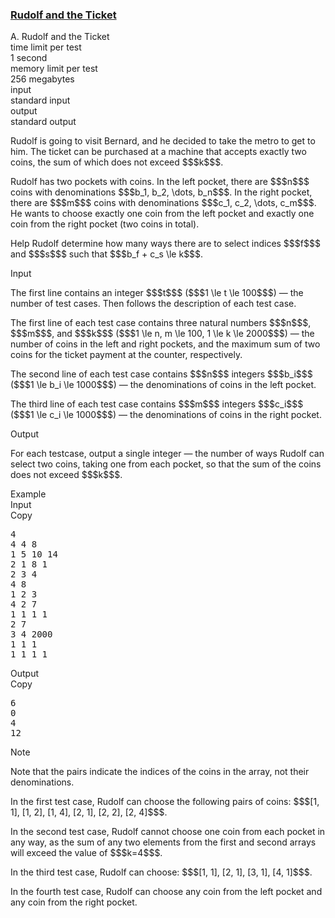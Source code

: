 <h3><a href="https://codeforces.com/contest/1941/problem/A" target="_blank" rel="noopener noreferrer">Rudolf and the Ticket</a></h3>

<div class="header"><div class="title">A. Rudolf and the Ticket</div><div class="time-limit"><div class="property-title">time limit per test</div>1 second</div><div class="memory-limit"><div class="property-title">memory limit per test</div>256 megabytes</div><div class="input-file input-standard"><div class="property-title">input</div>standard input</div><div class="output-file output-standard"><div class="property-title">output</div>standard output</div></div><div><p>Rudolf is going to visit Bernard, and he decided to take the metro to get to him. The ticket can be purchased at a machine that accepts exactly two coins, the sum of which does not exceed $$$k$$$.</p><p>Rudolf has two pockets with coins. In the left pocket, there are $$$n$$$ coins with denominations $$$b_1, b_2, \dots, b_n$$$. In the right pocket, there are $$$m$$$ coins with denominations $$$c_1, c_2, \dots, c_m$$$. He wants to choose exactly one coin from the left pocket and exactly one coin from the right pocket (two coins in total).</p><p>Help Rudolf determine how many ways there are to select indices $$$f$$$ and $$$s$$$ such that $$$b_f + c_s \le k$$$.</p></div><div class="input-specification"><div class="section-title">Input</div><p>The first line contains an integer $$$t$$$ ($$$1 \le t \le 100$$$) — the number of test cases. Then follows the description of each test case.</p><p>The first line of each test case contains three natural numbers $$$n$$$, $$$m$$$, and $$$k$$$ ($$$1 \le n, m \le 100, 1 \le k \le 2000$$$) — the number of coins in the left and right pockets, and the maximum sum of two coins for the ticket payment at the counter, respectively.</p><p>The second line of each test case contains $$$n$$$ integers $$$b_i$$$ ($$$1 \le b_i \le 1000$$$) — the denominations of coins in the left pocket.</p><p>The third line of each test case contains $$$m$$$ integers $$$c_i$$$ ($$$1 \le c_i \le 1000$$$) — the denominations of coins in the right pocket.</p></div><div class="output-specification"><div class="section-title">Output</div><p>For each testcase, output a single integer — the number of ways Rudolf can select two coins, taking one from each pocket, so that the sum of the coins does not exceed $$$k$$$.</p></div><div class="sample-tests"><div class="section-title">Example</div><div class="sample-test"><div class="input"><div class="title">Input<div title="Copy" data-clipboard-target="#id00964732852427958" id="id004692476564748679" class="input-output-copier">Copy</div></div><pre id="id00964732852427958"><div class="test-example-line test-example-line-even test-example-line-0">4</div><div class="test-example-line test-example-line-odd test-example-line-1">4 4 8</div><div class="test-example-line test-example-line-odd test-example-line-1">1 5 10 14</div><div class="test-example-line test-example-line-odd test-example-line-1">2 1 8 1</div><div class="test-example-line test-example-line-even test-example-line-2">2 3 4</div><div class="test-example-line test-example-line-even test-example-line-2">4 8</div><div class="test-example-line test-example-line-even test-example-line-2">1 2 3</div><div class="test-example-line test-example-line-odd test-example-line-3">4 2 7</div><div class="test-example-line test-example-line-odd test-example-line-3">1 1 1 1</div><div class="test-example-line test-example-line-odd test-example-line-3">2 7</div><div class="test-example-line test-example-line-even test-example-line-4">3 4 2000</div><div class="test-example-line test-example-line-even test-example-line-4">1 1 1</div><div class="test-example-line test-example-line-even test-example-line-4">1 1 1 1</div></pre></div><div class="output"><div class="title">Output<div title="Copy" data-clipboard-target="#id009756130534690871" id="id005568617654196647" class="input-output-copier">Copy</div></div><pre id="id009756130534690871">6
0
4
12
</pre></div></div></div><div class="note"><div class="section-title">Note</div><p>Note that the pairs indicate the <span class="tex-font-style-bf">indices</span> of the coins in the array, not their denominations.</p><p>In the first test case, Rudolf can choose the following pairs of coins: $$$[1, 1], [1, 2], [1, 4], [2, 1], [2, 2], [2, 4]$$$.</p><p>In the second test case, Rudolf cannot choose one coin from each pocket in any way, as the sum of any two elements from the first and second arrays will exceed the value of $$$k=4$$$.</p><p>In the third test case, Rudolf can choose: $$$[1, 1], [2, 1], [3, 1], [4, 1]$$$.</p><p>In the fourth test case, Rudolf can choose any coin from the left pocket and any coin from the right pocket.</p></div>